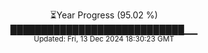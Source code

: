 <p align="center">
⏳Year Progress (95.02 %) <br>
████████████████████████████▁▁ <br>
<sub>Updated: Fri, 13 Dec 2024 18:30:23 GMT</sub>
</p>

